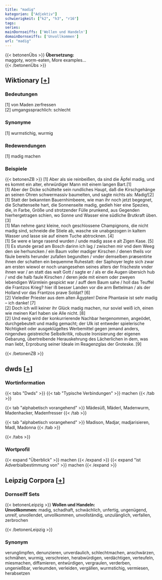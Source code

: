 ```yaml
---
title: "madig"
kategorien: ["Adjektiv"]
schwierigkeit: ["k2", "h3", "r16"]
tags:
series:
mainDornseiffs: ['Wollen und Handeln']
domainDornseiffs: ['Unvollkommen']
url: "madig"
---
```


{{< betonenÜbs >}}
**Übersetzung:**  
maggoty, worm-eaten, More examples...  
{{< /betonenÜbs >}}

## Wiktionary [[+](https://de.wiktionary.org/wiki/madig)]

### Bedeutungen
[1] von Maden zerfressen  
[2] umgangssprachlich: schlecht  

### Synonyme
[1] wurmstichig, wurmig  

### Redewendungen
[1] madig machen  

### Beispiele
{{< betonenZB >}}
[1] Aber als sie reinbeißen, da sind die Äpfel madig, und es kommt ein alter, ehrwürdiger Mann mit einem langen Bart.[1]  
[1] Aber der Dicke schüttelte sein rundliches Haupt, daß die Kirschgehänge an seinen Ohren schwermassiv baumelten, und sagte nichts als: Madig![2]  
[1] Statt der bekannten Bauernhimbeere, wie man ihr noch jetzt begegnet, die Schattenseite hart, die Sonnenseite madig, gedieh hier eine Spezies, die, in Farbe, Größe und strotzender Fülle prunkend, aus Gegenden hierhergetragen schien, wo Sonne und Wasser eine südliche Brutkraft üben.[3]  
[1] Man nehme ganz kleine, noch geschlossene Champignons, die nicht madig sind, schneide die Stiele ab, wasche sie unabgezogen in kaltem Wasser und lasse sie auf einem Tuche abtrocknen. [4]  
[1] Se were e lange rasend wurden / unde madig asse e alt Zigen Kase. [5]  
[1] Es stunde gerad am Bosch darinn ich lag / zwischen mir vnd dem Weeg den sie herhuncken / ein Baum voller madiger Kirschen / denen theils vor fäule bereits herunder zufallen begundten / vnder demselben præsentirte ihnen der schatten ein bequemme Ruhestatt: der Saphoyer legte sich zwar am ersten wiewol er noch unangesehen seines alters der frischeste vnder ihnen war / an statt das walt Gott / sagte er / als er die Augen übersich hub / vnd die halb faule Kirschen / deren jede mit einem oder zweyen lebendigen Würmlein gespickt war / auff dem Baum sahe / holl das Teuffel die Frantzos Krieg? hier iß besser Landen vor die arm Bettelman / als der Holland vor das Frantzos prave Soldat? [6]  
[2] Vieledler Priester aus dem alten Ägypten! Deine Phantasie ist sehr madig – ich danke! [7]  
[2] Doch ich will keiner ihr Glück madig machen, nur soviel weiß ich, einen wie meinen Karl haben sie Alle nicht. [8]  
[2] Und ewig wird der konkurrierende Nachbar hergenommen, angeödet, durchgebeutelt und madig gemacht; der Ulk ist entweder spielerische Nichtigkeit oder ausgeklügeltes Werbemittel gegen jemand anders, nirgendwo geistreiche Selbstkritik, robuste Ironisierung der eigenen Gebarung, übertreibende Herauskehrung des Lächerlichen in dem, was man liebt, Erprobung seiner Ideale im Reagenzglas der Groteske. [9]  

{{< /betonenZB >}}


## dwds [[+](https://www.dwds.de/wb/madig)]

### Wortinformation
{{< tabs "Dwds" >}}
{{< tab "Typische Verbindungen" >}}
machen
{{< /tab >}}

{{< tab "alphabetisch vorangehend" >}}
Mädesüß, Mäderl, Madenwurm, Madenhacker, Madenfresser
{{< /tab >}}

{{< tab "alphabetisch vorangehend" >}}
Madison, Madjar, madjarisieren, Madl, Madonna
{{< /tab >}}

{{< /tabs >}}

### Wortprofil
{{< expand "Überblick" >}} machen {{< /expand >}}
{{< expand "ist Adverbialbestimmung von" >}} machen {{< /expand >}}

## Leipzig Corpora [[+](https://corpora.uni-leipzig.de/en/res?word=madig&corpusId=deu_newscrawl-public_2018)]

### Dornseiff Sets
{{< betonenLeipzig >}}
**Wollen und Handeln:**  
**Unvollkommen:** madig, schadhaft, schwächlich, unfertig, ungenügend, unreif, unvollendet, unvollkommen, unvollständig, unzulänglich, verfallen, zerbrochen  

{{< /betonenLeipzig >}}

### Synonym
verunglimpfen, denunzieren, unverdaulich, schlechtmachen, anschwärzen, schmähen, wurmig, verschreien, herabwürdigen, verdächtigen, verteufeln, miesmachen, diffamieren, entwürdigen, vergraulen, verderben, ungenießbar, verleumden, verleiden, vergällen, wurmstichig, vermiesen, herabsetzen

